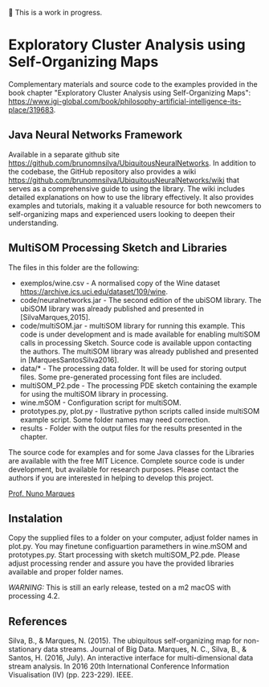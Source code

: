 :construction: This is a work in progress.

# Exploratory Cluster Analysis using Self-Organizing Maps

Complementary materials and source code to the examples provided in the book chapter "Exploratory Cluster Analysis using Self-Organizing Maps": <https://www.igi-global.com/book/philosophy-artificial-intelligence-its-place/319683>.


## Java Neural Networks Framework

Available in a separate github site <https://github.com/brunomnsilva/UbiquitousNeuralNetworks>. In addition to the codebase, the GitHub repository also provides a wiki <https://github.com/brunomnsilva/UbiquitousNeuralNetworks/wiki> that serves as a comprehensive guide to using the library. The wiki includes detailed explanations on how to use the library effectively. It also provides examples and tutorials, making it a valuable resource for both newcomers to self-organizing maps and experienced users looking to deepen their understanding.

## MultiSOM Processing Sketch and Libraries

The files in this folder are the following:

  - exemplos/wine.csv - A normalised copy of the Wine dataset <https://archive.ics.uci.edu/dataset/109/wine>.
  - code/neuralnetworks.jar - The second edition of the ubiSOM library. The ubiSOM library was already published and presented in [SilvaMarques,2015].
  - code/multiSOM.jar - multiSOM library for running this example. This code is under development and is made available for enabling multiSOM calls in processing Sketch. Source code is available uppon contacting the authors. The multiSOM library was already published and presented in [MarquesSantosSilva2016].
  - data/* - The processing data folder. It will be used for storing output files. Some pre-generated processing font files are included.
  - multiSOM_P2.pde - The processing PDE sketch containing the example for using the multiSOM library in processing.
  - wine.mSOM - Configuration script for multiSOM.
  - prototypes.py, plot.py - Ilustrative python scripts called inside multiSOM example script. Some folder names may need correction. 
  - results - Folder with the output files for the results presented in the chapter.

The source code for examples and for some Java classes for the Libraries are available with the free MIT Licence. Complete source code is under development, but available for research purposes. Please contact the authors if you are interested in helping to develop this project.

[Prof. Nuno Marques](mailto:nmm@fct.unl.pt?subject=[GitHub]MultiSOM)

## Instalation

Copy the supplied files to a folder on your computer, adjust folder names in plot.py. You may finetune configuartion paramethers in wine.mSOM and prototypes.py. Start processing with sketch multiSOM_P2.pde. Please adjust processing render and assure you have the provided libraries available and proper folder names.

*WARNING:* This is still an early release, tested on a m2 macOS with processing 4.2.

## References

Silva, B., & Marques, N. (2015). The ubiquitous self-organizing map for non-stationary data streams. Journal of Big Data.
Marques, N. C., Silva, B., & Santos, H. (2016, July). An interactive interface for multi-dimensional data stream analysis. In 2016 20th International Conference Information Visualisation (IV) (pp. 223-229). IEEE.
